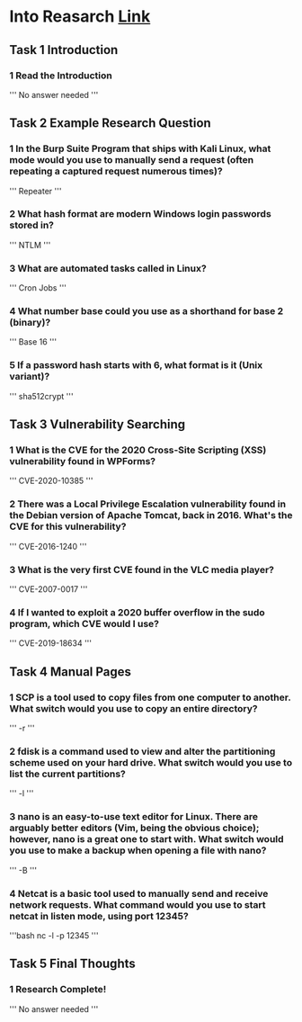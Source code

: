 # Into Reasarch [Link](https://tryhackme.com/room/introtoresearch)

## Task 1 Introduction

### 1 Read the Introduction
'''
No answer needed
'''

## Task 2 Example Research Question

### 1 In the Burp Suite Program that ships with Kali Linux, what mode would you use to manually send a request (often repeating a captured request numerous times)?
'''
Repeater
'''

### 2 What hash format are modern Windows login passwords stored in?
'''
NTLM
'''

### 3 What are automated tasks called in Linux?
'''
Cron Jobs
'''

### 4 What number base could you use as a shorthand for base 2 (binary)?
'''
Base 16
'''

### 5 If a password hash starts with $6$, what format is it (Unix variant)?
'''
sha512crypt
'''

## Task 3 Vulnerability Searching

### 1 What is the CVE for the 2020 Cross-Site Scripting (XSS) vulnerability found in WPForms?
'''
CVE-2020-10385
'''

### 2 There was a Local Privilege Escalation vulnerability found in the Debian version of Apache Tomcat, back in 2016. What's the CVE for this vulnerability?
'''
CVE-2016-1240
'''

### 3	What is the very first CVE found in the VLC media player?
'''
CVE-2007-0017
'''

### 4	If I wanted to exploit a 2020 buffer overflow in the sudo program, which CVE would I use?
'''
CVE-2019-18634
'''

## Task 4 Manual Pages

### 1	SCP is a tool used to copy files from one computer to another. What switch would you use to copy an entire directory?
'''
-r
'''

### 2	fdisk is a command used to view and alter the partitioning scheme used on your hard drive. What switch would you use to list the current partitions?
'''
-l
'''

### 3	nano is an easy-to-use text editor for Linux. There are arguably better editors (Vim, being the obvious choice); however, nano is a great one to start with. What switch would you use to make a backup when opening a file with nano?
'''
-B
'''

### 4	Netcat is a basic tool used to manually send and receive network requests. What command would you use to start netcat in listen mode, using port 12345?
'''bash
nc -l -p 12345
'''

## Task 5 Final Thoughts
### 1	Research Complete!
'''
No answer needed
'''
